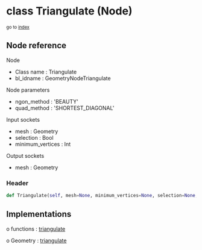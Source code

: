 # class Triangulate (Node)

<sub>go to [index](/docs/index.md)</sub>

## Node reference

Node
 - Class name : Triangulate
 - bl_idname : GeometryNodeTriangulate

Node parameters
 - ngon_method : 'BEAUTY'
 - quad_method : 'SHORTEST_DIAGONAL'

Input sockets
 - mesh : Geometry
 - selection : Bool
 - minimum_vertices : Int

Output sockets
 - mesh : Geometry

### Header

``` python
def Triangulate(self, mesh=None, minimum_vertices=None, selection=None, ngon_method='BEAUTY', quad_method='SHORTEST_DIAGONAL', node_label=None, node_color=None):
```

## Implementations

o functions : [triangulate](/docs/GeoNodes_classes/GLOBAL.md#triangulate)

o Geometry : [triangulate](/docs/GeoNodes_classes/Geometry.md#triangulate)


